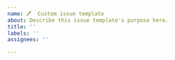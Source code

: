 ```yaml
---
name: 🖊️  Custom issue template
about: Describe this issue template's purpose here.
title: ''
labels: ''
assignees: ''

---
```



